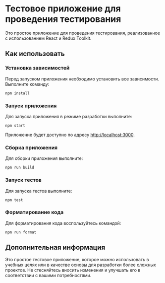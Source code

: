 # Тестовое приложение для проведения тестирования

Это простое приложение для проведения тестирования, реализованное с использованием React и Redux Toolkit.

## Как использовать

### Установка зависимостей

Перед запуском приложения необходимо установить все зависимости. Выполните команду:

```
npm install
```

### Запуск приложения

Для запуска приложения в режиме разработки выполните:

```
npm start
```

Приложение будет доступно по адресу [http://localhost:3000](http://localhost:3000).

### Сборка приложения

Для сборки приложения выполните:

```
npm run build
```

### Запуск тестов

Для запуска тестов выполните:

```
npm test
```

### Форматирование кода

Для форматирования кода воспользуйтесь командой:

```
npm run format
```

## Дополнительная информация

Это простое тестовое приложение, которое можно использовать в учебных целях или в качестве основы для разработки более сложных проектов. Не стесняйтесь вносить изменения и улучшать его в соответствии с вашими потребностями.
